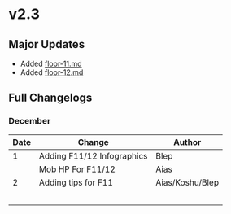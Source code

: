 # v2.3

## Major Updates

* Added [floor-11.md](../../floors/spire/floor-11.md "mention")
* Added [floor-12.md](../../floors/spire/floor-12.md "mention")

## Full Changelogs

### December

| Date | Change                     | Author          |
| ---- | -------------------------- | --------------- |
| 1    | Adding F11/12 Infographics | Blep            |
|      | Mob HP For F11/12          | Aias            |
| 2    | Adding tips for F11        | Aias/Koshu/Blep |
|      |                            |                 |
|      |                            |                 |
|      |                            |                 |
|      |                            |                 |
|      |                            |                 |

###
